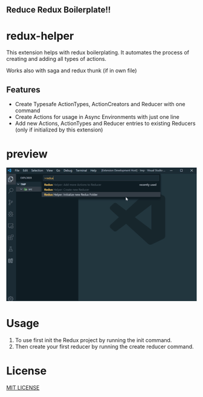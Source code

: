 ## Reduce Redux Boilerplate!!
# redux-helper

This extension helps with redux boilerplating. It automates the process of creating and adding all types of actions.

Works also with saga and redux thunk (if in own file)


## Features
* Create Typesafe ActionTypes, ActionCreators and Reducer with one command
* Create Actions for usage in Async Environments with just one line
* Add new Actions, ActionTypes and Reducer entries to existing Reducers (only if initialized by this extension)

# preview
![preview](./media/preview.gif)

# Usage
1. To use first init the Redux project by running the init command.
2. Then create your first reducer by running the create reducer command.

# License

[MIT LICENSE](./LICENSE)

